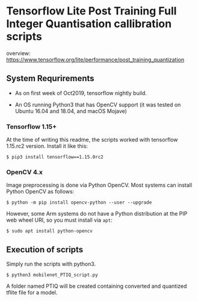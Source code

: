 # Tensorflow Lite Post Training Full Integer Quantisation callibration scripts

overview:
https://www.tensorflow.org/lite/performance/post_training_quantization

## System Requrirements

* As on first week of Oct2019, tensorflow nightly build.

* An OS running Python3 that has OpenCV support (it was tested on Ubuntu 16.04 and 18.04, and macOS Mojave)

### Tensorflow 1.15+
At the time of writing this readme, the scripts worked with tensorflow 1.15.rc2 version.
Install it like this:
~~~
$ pip3 install tensorflow==1.15.0rc2
~~~

### OpenCV 4.x

Image preprocessing is done via Python OpenCV. Most systems can install Python OpenCV as follows:

~~~
$ python -m pip install opencv-python --user --upgrade
~~~

However, some Arm systems do not have a Python distribution at the PIP web wheel URI, so you must install via `apt`:

~~~
$ sudo apt install python-opencv
~~~

## Execution of scripts
Simply run the scripts with python3.
~~~
$ python3 mobilenet_PTIQ_script.py
~~~
A folder named PTIQ will be created containing converted and quantized tflite file for a model. 


